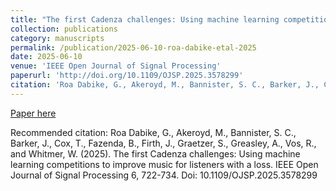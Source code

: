 ```yaml
---
title: "The first Cadenza challenges: Using machine learning competitions to improve music for listeners with a loss"
collection: publications
category: manuscripts
permalink: /publication/2025-06-10-roa-dabike-etal-2025
date: 2025-06-10
venue: 'IEEE Open Journal of Signal Processing'
paperurl: 'http://doi.org/10.1109/OJSP.2025.3578299'
citation: 'Roa Dabike, G., Akeroyd, M., Bannister, S. C., Barker, J., Cox, T., Fazenda, B., Firth, J., Graetzer, S., Greasley, A., Vos, R., and Whitmer, W. (2025). The first Cadenza challenges: Using machine learning competitions to improve music for listeners with a loss. IEEE Open Journal of Signal Processing 6, 722-734. Doi: 10.1109/OJSP.2025.3578299'
---
```


<a href='http://doi.org/10.1109/OJSP.2025.3578299'>Paper here</a>

Recommended citation: Roa Dabike, G., Akeroyd, M., Bannister, S. C., Barker, J., Cox, T., Fazenda, B., Firth, J., Graetzer, S., Greasley, A., Vos, R., and Whitmer, W. (2025). The first Cadenza challenges: Using machine learning competitions to improve music for listeners with a loss. IEEE Open Journal of Signal Processing 6, 722-734. Doi: 10.1109/OJSP.2025.3578299
